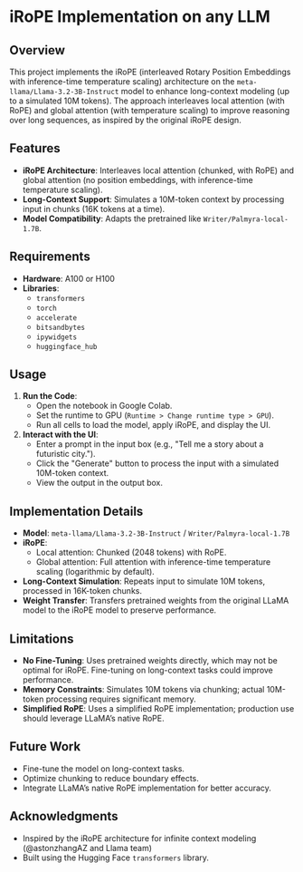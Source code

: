 # iRoPE Implementation on any LLM

## Overview
This project implements the iRoPE (interleaved Rotary Position Embeddings with inference-time temperature scaling) architecture on the `meta-llama/Llama-3.2-3B-Instruct` model to enhance long-context modeling (up to a simulated 10M tokens). The approach interleaves local attention (with RoPE) and global attention (with temperature scaling) to improve reasoning over long sequences, as inspired by the original iRoPE design.

## Features
- **iRoPE Architecture**: Interleaves local attention (chunked, with RoPE) and global attention (no position embeddings, with inference-time temperature scaling).
- **Long-Context Support**: Simulates a 10M-token context by processing input in chunks (16K tokens at a time).
- **Model Compatibility**: Adapts the pretrained like `Writer/Palmyra-local-1.7B`.

## Requirements
- **Hardware**: A100 or H100 
- **Libraries**:
  - `transformers`
  - `torch`
  - `accelerate`
  - `bitsandbytes`
  - `ipywidgets`
  - `huggingface_hub`

## Usage
1. **Run the Code**:
   - Open the notebook in Google Colab.
   - Set the runtime to GPU (`Runtime > Change runtime type > GPU`).
   - Run all cells to load the model, apply iRoPE, and display the UI.
2. **Interact with the UI**:
   - Enter a prompt in the input box (e.g., "Tell me a story about a futuristic city.").
   - Click the "Generate" button to process the input with a simulated 10M-token context.
   - View the output in the output box.

## Implementation Details
- **Model**: `meta-llama/Llama-3.2-3B-Instruct` / `Writer/Palmyra-local-1.7B`
- **iRoPE**:
  - Local attention: Chunked (2048 tokens) with RoPE.
  - Global attention: Full attention with inference-time temperature scaling (logarithmic by default).
- **Long-Context Simulation**: Repeats input to simulate 10M tokens, processed in 16K-token chunks.
- **Weight Transfer**: Transfers pretrained weights from the original LLaMA model to the iRoPE model to preserve performance.

## Limitations
- **No Fine-Tuning**: Uses pretrained weights directly, which may not be optimal for iRoPE. Fine-tuning on long-context tasks could improve performance.
- **Memory Constraints**: Simulates 10M tokens via chunking; actual 10M-token processing requires significant memory.
- **Simplified RoPE**: Uses a simplified RoPE implementation; production use should leverage LLaMA’s native RoPE.

## Future Work
- Fine-tune the model on long-context tasks.
- Optimize chunking to reduce boundary effects.
- Integrate LLaMA’s native RoPE implementation for better accuracy.

## Acknowledgments
- Inspired by the iRoPE architecture for infinite context modeling (@astonzhangAZ and Llama team)
- Built using the Hugging Face `transformers` library.
